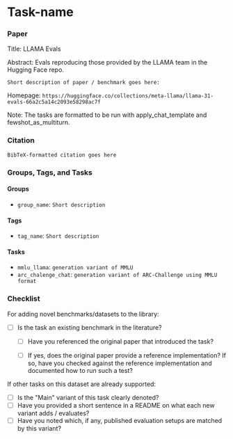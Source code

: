 # Task-name

### Paper

Title: LLAMA Evals

Abstract: Evals reproducing those provided by the LLAMA team in the Hugging Face repo.

`Short description of paper / benchmark goes here:`

Homepage: `https://huggingface.co/collections/meta-llama/llama-31-evals-66a2c5a14c2093e58298ac7f`

Note: The tasks are formatted to be run with apply_chat_template and fewshot_as_multiturn.
### Citation

```
BibTeX-formatted citation goes here
```

### Groups, Tags, and Tasks

#### Groups

* `group_name`: `Short description`

#### Tags

* `tag_name`: `Short description`

#### Tasks

* `mmlu_llama`: `generation variant of MMLU`
* `arc_chalenge_chat`: `generation variant of ARC-Challenge using MMLU format`

### Checklist

For adding novel benchmarks/datasets to the library:
* [ ] Is the task an existing benchmark in the literature?
  * [ ] Have you referenced the original paper that introduced the task?
  * [ ] If yes, does the original paper provide a reference implementation? If so, have you checked against the reference implementation and documented how to run such a test?


If other tasks on this dataset are already supported:
* [ ] Is the "Main" variant of this task clearly denoted?
* [ ] Have you provided a short sentence in a README on what each new variant adds / evaluates?
* [ ] Have you noted which, if any, published evaluation setups are matched by this variant?
